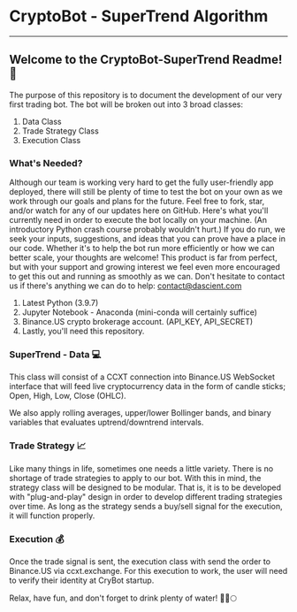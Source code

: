 # CryptoBot - SuperTrend Algorithm

---

## Welcome to the CryptoBot-SuperTrend Readme! :robot:

The purpose of this repository is to document the development of our very first trading bot. The bot will be broken out into 3 broad classes:

1. Data Class
2. Trade Strategy Class
3. Execution Class

### What's Needed?

Although our team is working very hard to get the fully user-friendly app deployed, there will still be plenty of time to test the bot on your own as we work through our goals and plans for the future. Feel free to fork, star, and/or watch for any of our updates here on GitHub. Here's what you'll currently need in order to execute the bot locally on your machine. (An introductory Python crash course probably wouldn't hurt.) If you do run, we seek your inputs, suggestions, and ideas that you can prove have a place in our code. Whether it's to help the bot run more efficiently or how we can better scale, your thoughts are welcome! This product is far from perfect, but with your support and growing interest we feel even more encouraged to get this out and running as smoothly as we can. Don't hesitate to contact us if there's anything we can do to help: contact@dascient.com

1. Latest Python (3.9.7)
2. Jupyter Notebook - Anaconda (mini-conda will certainly suffice)
3. Binance.US crypto brokerage account. (API_KEY, API_SECRET) 
4. Lastly, you'll need this repository. 

### SuperTrend - Data :computer:

This class will consist of a CCXT connection into Binance.US WebSocket interface that will feed live cryptocurrency data in the form of candle sticks; Open, High, Low, Close (OHLC).

We also apply rolling averages, upper/lower Bollinger bands, and binary variables that evaluates uptrend/downtrend intervals. 

### Trade Strategy :chart_with_upwards_trend:

Like many things in life, sometimes one needs a little variety. There is no shortage of trade strategies to apply to our bot. With this in mind, the strategy class will be designed to be modular.
That is, it is to be developed with "plug-and-play" design in order to develop different trading strategies over time. As long as the strategy sends a buy/sell signal for the execution, it will function properly.

### Execution :moneybag:

Once the trade signal is sent, the execution class with send the order to Binance.US via ccxt.exchange. For this execution to work, the user will need to verify their identity at CryBot startup.

Relax, have fun, and don't forget to drink plenty of water! :tada::rocket::full_moon:
